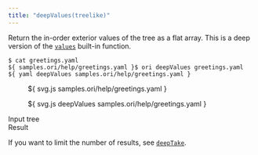 ```yaml
---
title: "deepValues(treelike)"
---
```


Return the in-order exterior values of the tree as a flat array. This is a deep version of the [`values`](values.html) built-in function.

```console
$ cat greetings.yaml
${ samples.ori/help/greetings.yaml }$ ori deepValues greetings.yaml
${ yaml deepValues samples.ori/help/greetings.yaml }
```

<div class="sideBySide">
  <figure>
    ${ svg.js samples.ori/help/greetings.yaml }
  </figure>
  <figure>
    ${ svg.js deepValues samples.ori/help/greetings.yaml }
  </figure>
  <figcaption>Input tree</figcaption>
  <figcaption>Result</figcaption>
</div>

If you want to limit the number of results, see [`deepTake`](deepTake.html).
